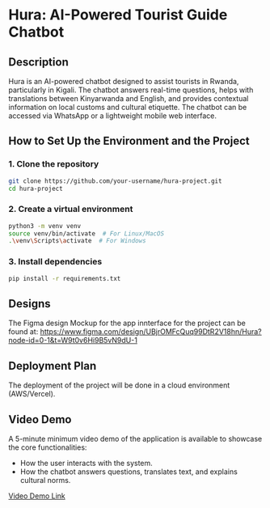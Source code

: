 # Hura: AI-Powered Tourist Guide Chatbot

## Description

Hura is an AI-powered chatbot designed to assist tourists in Rwanda, particularly in Kigali. The chatbot answers real-time questions, helps with translations between Kinyarwanda and English, and provides contextual information on local customs and cultural etiquette. The chatbot can be accessed via WhatsApp or a lightweight mobile web interface.

## How to Set Up the Environment and the Project

### 1. Clone the repository
```bash
git clone https://github.com/your-username/hura-project.git
cd hura-project
```

### 2. Create a virtual environment
```bash
python3 -m venv venv
source venv/bin/activate  # For Linux/MacOS
.\venv\Scripts\activate  # For Windows
```

### 3. Install dependencies
```bash
pip install -r requirements.txt
```

## Designs
The Figma design Mockup for the app innterface for the project can be found at: https://www.figma.com/design/UBjrOMFcQuq99DtR2V18hn/Hura?node-id=0-1&t=W9t0v6Hi9B5vN9dU-1

## Deployment Plan
The deployment of the project will be done in a cloud environment (AWS/Vercel). 

## Video Demo
A 5-minute minimum video demo of the application is available to showcase the core functionalities:
- How the user interacts with the system.
- How the chatbot answers questions, translates text, and explains cultural norms.

[Video Demo Link](https://drive.google.com/drive/folders/1BQ2yAP6d5eGcBhZacCWorZS2LvhQQWA8?usp=sharing)

